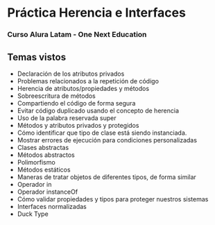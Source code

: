 # Práctica Herencia e Interfaces
### Curso Alura Latam - One Next Education

## Temas vistos
- Declaración de los atributos privados
- Problemas relacionados a la repetición de código
- Herencia de atributos/propiedades y métodos
- Sobreescritura de métodos
- Compartiendo el código de forma segura
- Evitar código duplicado usando el concepto de herencia
- Uso de la palabra reservada super
- Métodos y atributos privados y protegidos
- Cómo identificar que tipo de clase está siendo instanciada.
- Mostrar errores de ejecución para condiciones personalizadas
- Clases abstractas
- Métodos abstractos
- Polimorfismo
- Métodos estáticos
- Maneras de tratar objetos de diferentes tipos, de forma similar
- Operador in
- Operador instanceOf
- Cómo validar propiedades y tipos para proteger nuestros sistemas
- Interfaces normalizadas
- Duck Type


